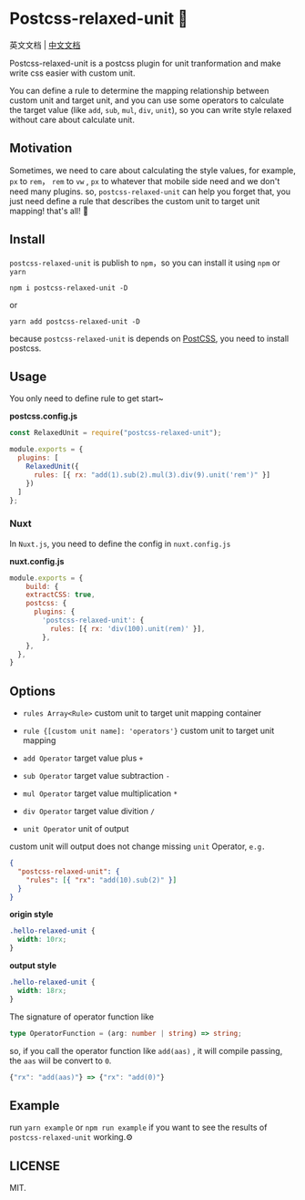 # Postcss-relaxed-unit 🍮

[postcss]: https://github.com/postcss/postcss
[ci-img]: https://travis-ci.org/youncccat/postcss-relaxed-unit.svg
[ci]: https://travis-ci.org/youncccat/postcss-relaxed-unit

英文文档 | [中文文档](https://github.com/youncccat/postcss-relaxed-unit/blob/master/doc/readme-zh.md)

Postcss-relaxed-unit is a postcss plugin for unit tranformation and make write css easier with custom unit.

You can define a rule to determine the mapping relationship between custom unit and target unit, and you can use some operators to calculate the target value (like `add`, `sub`, `mul`, `div`, `unit`), so you can write style relaxed without care about calculate unit.

## Motivation

Sometimes, we need to care about calculating the style values, for example, `px` to `rem`， `rem` to `vw` , `px` to whatever that mobile side need and we don't need many plugins. so, `postcss-relaxed-unit` can help you forget that, you just need define a rule that describes the custom unit to target unit mapping! that's all! :tada:

## Install

`postcss-relaxed-unit` is publish to `npm`，so you can install it using `npm` or `yarn`

```
npm i postcss-relaxed-unit -D
```

or

```
yarn add postcss-relaxed-unit -D
```

because `postcss-relaxed-unit` is depends on [PostCSS], you need to install postcss.

## Usage

You only need to define rule to get start~

**postcss.config.js**

```javascript
const RelaxedUnit = require("postcss-relaxed-unit");

module.exports = {
  plugins: [
    RelaxedUnit({
      rules: [{ rx: "add(1).sub(2).mul(3).div(9).unit('rem')" }]
    })
  ]
};
```

### Nuxt

In `Nuxt.js`, you need to define the config in `nuxt.config.js`

**nuxt.config.js**

```js
module.exports = {
 	build: {
    extractCSS: true,
    postcss: {
      plugins: {
        'postcss-relaxed-unit': {
          rules: [{ rx: 'div(100).unit(rem)' }],
        },
    },
  },
}
```

## Options

- `rules Array<Rule>` custom unit to target unit mapping container

- `rule {[custom unit name]: 'operators'}` custom unit to target unit mapping

- `add Operator` target value plus `+`

- `sub Operator` target value subtraction `-`

- `mul Operator` target value multiplication `*`

- `div Operator` target value divition `/`

- `unit Operator` unit of output

custom unit will output does not change missing `unit` Operator, `e.g.`

```json
{
  "postcss-relaxed-unit": {
    "rules": [{ "rx": "add(10).sub(2)" }]
  }
}
```

**origin style**

```css
.hello-relaxed-unit {
  width: 10rx;
}
```

**output style**

```css
.hello-relaxed-unit {
  width: 18rx;
}
```

The signature of operator function like

```typescript
type OperatorFunction = (arg: number | string) => string;
```

so, if you call the operator function like `add(aas)` , it will compile passing, the `aas` wiil be convert to `0`.

```javascript
{"rx": "add(aas)"} => {"rx": "add(0)"}
```

## Example

run `yarn example` or `npm run example` if you want to see the results of `postcss-relaxed-unit` working.⚙️

## LICENSE

MIT.
